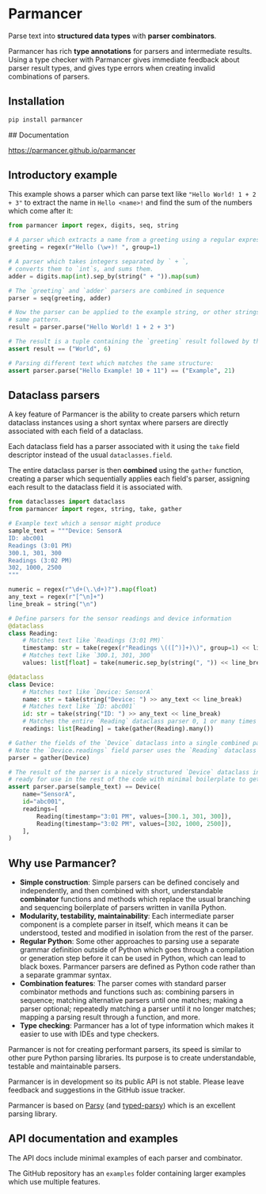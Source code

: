 # Parmancer

Parse text into **structured data types** with **parser combinators**.

Parmancer has rich **type annotations** for parsers and intermediate results.
Using a type checker with Parmancer gives immediate feedback about parser result types, and gives type errors when creating invalid combinations of parsers.

## Installation

```sh
pip install parmancer
```

## Documentation

https://parmancer.github.io/parmancer

## Introductory example

This example shows a parser which can parse text like `"Hello World! 1 + 2 + 3"` to extract the name in `Hello <name>!` and find the sum of the numbers which come after it:

```python
from parmancer import regex, digits, seq, string

# A parser which extracts a name from a greeting using a regular expression
greeting = regex(r"Hello (\w+)! ", group=1)

# A parser which takes integers separated by ` + `,
# converts them to `int`s, and sums them.
adder = digits.map(int).sep_by(string(" + ")).map(sum)

# The `greeting` and `adder` parsers are combined in sequence
parser = seq(greeting, adder)

# Now the parser can be applied to the example string, or other strings following the
# same pattern.
result = parser.parse("Hello World! 1 + 2 + 3")

# The result is a tuple containing the `greeting` result followed by the `adder` result
assert result == ("World", 6)

# Parsing different text which matches the same structure:
assert parser.parse("Hello Example! 10 + 11") == ("Example", 21)
```

## Dataclass parsers

A key feature of Parmancer is the ability to create parsers which return dataclass instances using a short syntax where parsers are directly associated with each field of a dataclass.

Each dataclass field has a parser associated with it using the `take` field descriptor instead of the usual `dataclasses.field`.

The entire dataclass parser is then **combined** using the `gather` function, creating a parser which sequentially applies each field's parser, assigning each result to the dataclass field it is associated with.

```python
from dataclasses import dataclass
from parmancer import regex, string, take, gather

# Example text which a sensor might produce
sample_text = """Device: SensorA
ID: abc001
Readings (3:01 PM)
300.1, 301, 300
Readings (3:02 PM)
302, 1000, 2500
"""

numeric = regex(r"\d+(\.\d+)?").map(float)
any_text = regex(r"[^\n]+")
line_break = string("\n")

# Define parsers for the sensor readings and device information
@dataclass
class Reading:
    # Matches text like `Readings (3:01 PM)`
    timestamp: str = take(regex(r"Readings \(([^)]+)\)", group=1) << line_break)
    # Matches text like `300.1, 301, 300`
    values: list[float] = take(numeric.sep_by(string(", ")) << line_break)

@dataclass
class Device:
    # Matches text like `Device: SensorA`
    name: str = take(string("Device: ") >> any_text << line_break)
    # Matches text like `ID: abc001`
    id: str = take(string("ID: ") >> any_text << line_break)
    # Matches the entire `Reading` dataclass parser 0, 1 or many times
    readings: list[Reading] = take(gather(Reading).many())

# Gather the fields of the `Device` dataclass into a single combined parser
# Note the `Device.readings` field parser uses the `Reading` dataclass parser
parser = gather(Device)

# The result of the parser is a nicely structured `Device` dataclass instance,
# ready for use in the rest of the code with minimal boilerplate to get this far
assert parser.parse(sample_text) == Device(
    name="SensorA",
    id="abc001",
    readings=[
        Reading(timestamp="3:01 PM", values=[300.1, 301, 300]),
        Reading(timestamp="3:02 PM", values=[302, 1000, 2500]),
    ],
)
```

## Why use Parmancer?

- **Simple construction**: Simple parsers can be defined concisely and independently, and then combined with short, understandable **combinator** functions and methods which replace the usual branching and sequencing boilerplate of parsers written in vanilla Python.
- **Modularity, testability, maintainability**: Each intermediate parser component is a complete parser in itself, which means it can be understood, tested and modified in isolation from the rest of the parser.
- **Regular Python**: Some other approaches to parsing use a separate grammar definition outside of Python which goes through a compilation or generation step before it can be used in Python, which can lead to black boxes. Parmancer parsers are defined as Python code rather than a separate grammar syntax.
- **Combination features**: The parser comes with standard parser combinator methods and functions such as: combining parsers in sequence; matching alternative parsers until one matches; making a parser optional; repeatedly matching a parser until it no longer matches; mapping a parsing result through a function, and more.
- **Type checking**: Parmancer has a lot of type information which makes it easier to use with IDEs and type checkers.

Parmancer is not for creating performant parsers, its speed is similar to other pure Python parsing libraries.
Its purpose is to create understandable, testable and maintainable parsers.

Parmancer is in development so its public API is not stable.
Please leave feedback and suggestions in the GitHub issue tracker.

Parmancer is based on [Parsy](https://parsy.readthedocs.io/en/latest/overview.html) (and [typed-parsy](https://github.com/python-parsy/typed-parsy)) which is an excellent parsing library.

## API documentation and examples

The API docs include minimal examples of each parser and combinator.

The GitHub repository has an `examples` folder containing larger examples which use multiple features.
